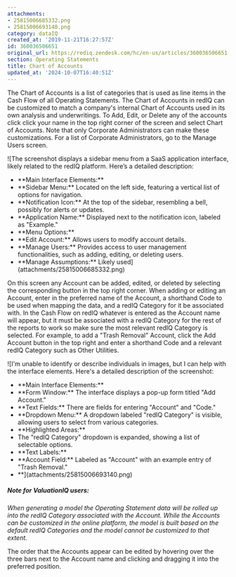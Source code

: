 ```yaml
---
attachments:
- 25815006685332.png
- 25815006693140.png
category: dataIQ
created_at: '2019-11-21T16:27:57Z'
id: 360036506651
original_url: https://rediq.zendesk.com/hc/en-us/articles/360036506651-Chart-of-Accounts
section: Operating Statements
title: Chart of Accounts
updated_at: '2024-10-07T16:40:51Z'
---
```


The Chart of Accounts is a list of categories that is used as line items in the Cash Flow of all Operating Statements. The Chart of Accounts in redIQ can be customized to match a company's internal Chart of Accounts used in its own analysis and underwritings. To Add, Edit, or Delete any of the accounts click click your name in the top right corner of the screen and select Chart of Accounts. Note that only Corporate Administrators can make these customizations. For a list of Corporate Administrators, go to the Manage Users screen.

![The screenshot displays a sidebar menu from a SaaS application interface, likely related to the redIQ platform. Here’s a detailed description:
- \*\*Main Interface Elements:\*\*
- \*\*Sidebar Menu:\*\* Located on the left side, featuring a vertical list of options for navigation.
- \*\*Notification Icon:\*\* At the top of the sidebar, resembling a bell, possibly for alerts or updates.
- \*\*Application Name:\*\* Displayed next to the notification icon, labeled as "Example."
- \*\*Menu Options:\*\*
- \*\*Edit Account:\*\* Allows users to modify account details.
- \*\*Manage Users:\*\* Provides access to user management functionalities, such as adding, editing, or deleting users.
- \*\*Manage Assumptions:\*\* Likely used](attachments/25815006685332.png)

On this screen any Account can be added, edited, or deleted by selecting the corresponding button in the top right corner. When adding or editing an Account, enter in the preferred name of the Account, a shorthand Code to be used when mapping the data, and a redIQ Category for it be associated with. In the Cash Flow on redIQ whatever is entered as the Account name will appear, but it must be associated with a redIQ Category for the rest of the reports to work so make sure the most relevant redIQ Category is selected. For example, to add a "Trash Removal" Account, click the Add Account button in the top right and enter a shorthand Code and a relevant redIQ Category such as Other Utilities.

![I'm unable to identify or describe individuals in images, but I can help with the interface elements. Here's a detailed description of the screenshot:
- \*\*Main Interface Elements:\*\*
- \*\*Form Window:\*\* The interface displays a pop-up form titled "Add Account."
- \*\*Text Fields:\*\* There are fields for entering "Account" and "Code."
- \*\*Dropdown Menu:\*\* A dropdown labeled "redIQ Category" is visible, allowing users to select from various categories.
- \*\*Highlighted Areas:\*\*
- The "redIQ Category" dropdown is expanded, showing a list of selectable options.
- \*\*Text Labels:\*\*
- \*\*Account Field:\*\* Labeled as "Account" with an example entry of "Trash Removal."
- \*\*](attachments/25815006693140.png)

##### Note for ValuationIQ users:

*When generating a model the Operating Statement data will be rolled up into the redIQ Category associated with the Account. While the Accounts can be customized in the online platform, the model is built based on the default redIQ Categories and the model cannot be customized to that extent.*

The order that the Accounts appear can be edited by hovering over the three bars next to the Account name and clicking and dragging it into the preferred position.